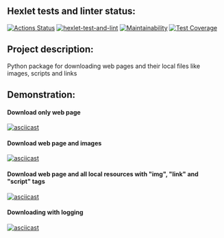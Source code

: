 ## Hexlet tests and linter status:
[![Actions Status](https://github.com/Alexion24/python-project-lvl3/workflows/hexlet-check/badge.svg)](https://github.com/Alexion24/python-project-lvl3/actions)
[![hexlet-test-and-lint](https://github.com/Alexion24/python-project-lvl3/actions/workflows/test-and-lint.yml/badge.svg)](https://github.com/Alexion24/python-project-lvl3/actions/workflows/test-and-lint.yml)
[![Maintainability](https://api.codeclimate.com/v1/badges/0fc79eb01bc2d7e8abe1/maintainability)](https://codeclimate.com/github/Alexion24/python-project-lvl3/maintainability)
[![Test Coverage](https://api.codeclimate.com/v1/badges/0fc79eb01bc2d7e8abe1/test_coverage)](https://codeclimate.com/github/Alexion24/python-project-lvl3/test_coverage)

## Project description:
Python package for downloading web pages and their local files like images, scripts and links

## Demonstration:
#### Download only web page
[![asciicast](https://asciinema.org/a/oSaDdMaVTVgFP3m8LwWIwgFEP.svg)](https://asciinema.org/a/oSaDdMaVTVgFP3m8LwWIwgFEP)

#### Download web page and images
[![asciicast](https://asciinema.org/a/9UojaafAZKHdnHIeSmlzoauHY.svg)](https://asciinema.org/a/9UojaafAZKHdnHIeSmlzoauHY)

#### Download web page and all local resources with "img", "link" and "script" tags
[![asciicast](https://asciinema.org/a/czjfsBZYTC8zQo9Ldfbmw9sp6.svg)](https://asciinema.org/a/czjfsBZYTC8zQo9Ldfbmw9sp6)

#### Downloading with logging
[![asciicast](https://asciinema.org/a/vV8wF1gxi3v8hrVPGzFoT4Zo5.svg)](https://asciinema.org/a/vV8wF1gxi3v8hrVPGzFoT4Zo5)
